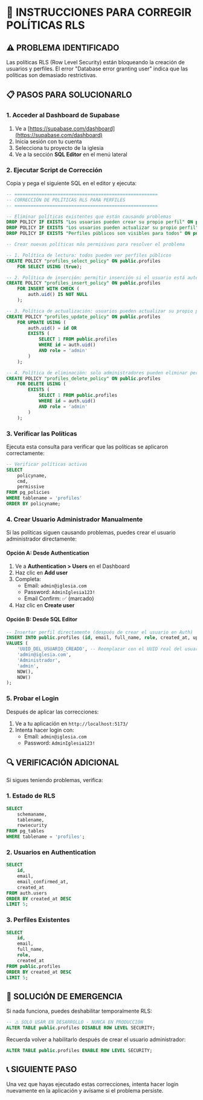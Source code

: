 # 🔧 INSTRUCCIONES PARA CORREGIR POLÍTICAS RLS

## ⚠️ PROBLEMA IDENTIFICADO

Las políticas RLS (Row Level Security) están bloqueando la creación de usuarios y perfiles. El error "Database error granting user" indica que las políticas son demasiado restrictivas.

## 📋 PASOS PARA SOLUCIONARLO

### 1. Acceder al Dashboard de Supabase

1. Ve a [https://supabase.com/dashboard](https://supabase.com/dashboard)
2. Inicia sesión con tu cuenta
3. Selecciona tu proyecto de la iglesia
4. Ve a la sección **SQL Editor** en el menú lateral

### 2. Ejecutar Script de Corrección

Copia y pega el siguiente SQL en el editor y ejecuta:

```sql
-- =====================================================
-- CORRECCIÓN DE POLÍTICAS RLS PARA PERFILES
-- =====================================================

-- Eliminar políticas existentes que están causando problemas
DROP POLICY IF EXISTS "Los usuarios pueden crear su propio perfil" ON public.profiles;
DROP POLICY IF EXISTS "Los usuarios pueden actualizar su propio perfil" ON public.profiles;
DROP POLICY IF EXISTS "Perfiles públicos son visibles para todos" ON public.profiles;

-- Crear nuevas políticas más permisivas para resolver el problema

-- 1. Política de lectura: todos pueden ver perfiles públicos
CREATE POLICY "profiles_select_policy" ON public.profiles
    FOR SELECT USING (true);

-- 2. Política de inserción: permitir inserción si el usuario está autenticado
CREATE POLICY "profiles_insert_policy" ON public.profiles
    FOR INSERT WITH CHECK (
        auth.uid() IS NOT NULL
    );

-- 3. Política de actualización: usuarios pueden actualizar su propio perfil
CREATE POLICY "profiles_update_policy" ON public.profiles
    FOR UPDATE USING (
        auth.uid() = id OR
        EXISTS (
            SELECT 1 FROM public.profiles 
            WHERE id = auth.uid() 
            AND role = 'admin'
        )
    );

-- 4. Política de eliminación: solo administradores pueden eliminar perfiles
CREATE POLICY "profiles_delete_policy" ON public.profiles
    FOR DELETE USING (
        EXISTS (
            SELECT 1 FROM public.profiles 
            WHERE id = auth.uid() 
            AND role = 'admin'
        )
    );
```

### 3. Verificar las Políticas

Ejecuta esta consulta para verificar que las políticas se aplicaron correctamente:

```sql
-- Verificar políticas activas
SELECT 
    policyname,
    cmd,
    permissive
FROM pg_policies 
WHERE tablename = 'profiles'
ORDER BY policyname;
```

### 4. Crear Usuario Administrador Manualmente

Si las políticas siguen causando problemas, puedes crear el usuario administrador directamente:

#### Opción A: Desde Authentication

1. Ve a **Authentication > Users** en el Dashboard
2. Haz clic en **Add user**
3. Completa:
   - Email: `admin@iglesia.com`
   - Password: `AdminIglesia123!`
   - Email Confirm: ✅ (marcado)
4. Haz clic en **Create user**

#### Opción B: Desde SQL Editor

```sql
-- Insertar perfil directamente (después de crear el usuario en Auth)
INSERT INTO public.profiles (id, email, full_name, role, created_at, updated_at)
VALUES (
    'UUID_DEL_USUARIO_CREADO', -- Reemplazar con el UUID real del usuario
    'admin@iglesia.com',
    'Administrador',
    'admin',
    NOW(),
    NOW()
);
```

### 5. Probar el Login

Después de aplicar las correcciones:

1. Ve a tu aplicación en `http://localhost:5173/`
2. Intenta hacer login con:
   - Email: `admin@iglesia.com`
   - Password: `AdminIglesia123!`

## 🔍 VERIFICACIÓN ADICIONAL

Si sigues teniendo problemas, verifica:

### 1. Estado de RLS

```sql
SELECT 
    schemaname,
    tablename,
    rowsecurity
FROM pg_tables 
WHERE tablename = 'profiles';
```

### 2. Usuarios en Authentication

```sql
SELECT 
    id,
    email,
    email_confirmed_at,
    created_at
FROM auth.users
ORDER BY created_at DESC
LIMIT 5;
```

### 3. Perfiles Existentes

```sql
SELECT 
    id,
    email,
    full_name,
    role,
    created_at
FROM public.profiles
ORDER BY created_at DESC
LIMIT 5;
```

## 🚨 SOLUCIÓN DE EMERGENCIA

Si nada funciona, puedes deshabilitar temporalmente RLS:

```sql
-- ⚠️ SOLO USAR EN DESARROLLO - NUNCA EN PRODUCCIÓN
ALTER TABLE public.profiles DISABLE ROW LEVEL SECURITY;
```

Recuerda volver a habilitarlo después de crear el usuario administrador:

```sql
ALTER TABLE public.profiles ENABLE ROW LEVEL SECURITY;
```

## 📞 SIGUIENTE PASO

Una vez que hayas ejecutado estas correcciones, intenta hacer login nuevamente en la aplicación y avísame si el problema persiste.